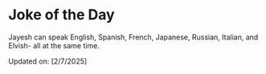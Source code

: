 # Joke of the Day

<!-- #joke -->
Jayesh can speak English, Spanish, French, Japanese, Russian, Italian, and Elvish- all at the same time.

Updated on: [2/7/2025]
<!-- #jokeEnd -->